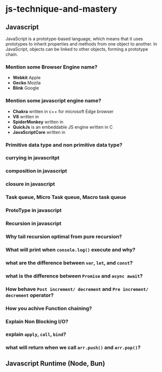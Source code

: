# js-technique-and-mastery

## Javascript
JavaScript is a prototype-based language, which means that it uses prototypes to inherit properties and methods from one object to another. In JavaScript, objects can be linked to other objects, forming a prototype chain.

### Mention some Browser Engine name?

* **Webkit** Apple
* **Gecko** Mozila
* **Blink** Google
  
### Mention some javascript engine name?

* **Chakra** written in c++ for microsoft Edge browser
* **V8** written in
* **SpiderMonkey** written in 
* **QuickJs** is an embeddable JS engine written in C
* **JavaScriptCore** written in

### Primitive data type and non primitive data type?

### currying in javascritpt

### composition in javascript

### closure in javascript

### Task queue, Micro Task queue, Macro task queue

### ProtoType in javascript

### Recursion in javascript

### Why tail recursion optimal from pure recursion?

### What will print when `console.log()` execute and why?

### what are the difference between `var`, `let`, and `const`?

### what is the difference between `Promise` and `async await`?

### How behave `Post increment/ decrement` and `Pre increment/ decrement` operator?

### How you achive Function chaining?

### Explain Non Blocking I/O?

### explain `apply`, `call`, `bind`?

### what will return when we call `arr.push()` and `arr.pop()`?

## Javascript Runtime (Node, Bun)

### 
